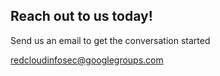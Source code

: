 ## Reach out to us today!
Send us an email to get the conversation started

[redcloudinfosec@googlegroups.com](mailto:redcloudinfosec@googlegroups.com)
